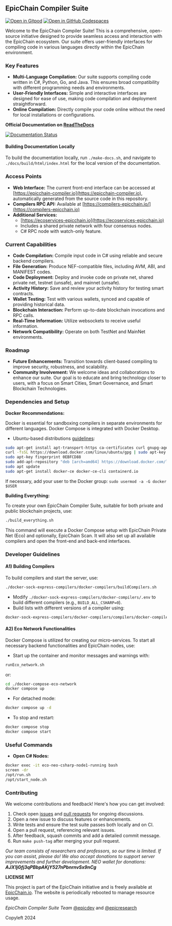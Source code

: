 ## EpicChain Compiler Suite

[![Open in Gitpod](https://gitpod.io/button/open-in-gitpod.svg)](https://gitpod.io/#/https://github.com/epicchain/epicchain-compiler/)
[![Open in GitHub Codespaces](https://github.com/codespaces/badge.svg)](https://codespaces.new/EpicChain/epicchain-compiler)

Welcome to the EpicChain Compiler Suite! This is a comprehensive, open-source initiative designed to provide seamless access and interaction with the EpicChain ecosystem. Our suite offers user-friendly interfaces for compiling code in various languages directly within the EpicChain environment.

### Key Features

- **Multi-Language Compilation:** Our suite supports compiling code written in C#, Python, Go, and Java. This ensures broad compatibility with different programming needs and environments.
- **User-Friendly Interfaces:** Simple and interactive interfaces are designed for ease of use, making code compilation and deployment straightforward.
- **Online Compilation:** Directly compile your code online without the need for local installations or configurations.

**Official Documentation on [ReadTheDocs](https://epicchain-compiler.readthedocs.io)**

[![Documentation Status](https://readthedocs.org/projects/epicchain-compiler/badge/?version=latest)](https://epicchain-compiler.readthedocs.io/en/latest/?badge=latest)

#### Building Documentation Locally

To build the documentation locally, run `./make-docs.sh`, and navigate to `./docs/build/html/index.html` for the local version of the documentation.

### Access Points

- **Web Interface:** The current front-end interface can be accessed at [https://epicchain-compiler.io](https://epicchain-compiler.io), automatically generated from the source code in this repository.
- **Compilers RPC API:** Available at [https://compilers-epicchain.io/](https://compilers-epicchain.io)
- **Additional Services:**
  - [https://ecoservices-epicchain.io](https://ecoservices-epicchain.io)
  - Includes a shared private network with four consensus nodes.
  - C# RPC node with watch-only feature.

### Current Capabilities

- **Code Compilation:** Compile input code in C# using reliable and secure backend compilers.
- **File Generation:** Produce NEF-compatible files, including AVM, ABI, and MANIFEST codes.
- **Code Deployment:** Deploy and invoke code on private net, shared private net, testnet (unsafe), and mainnet (unsafe).
- **Activity History:** Save and review your activity history for testing smart contracts.
- **Wallet Testing:** Test with various wallets, synced and capable of providing historical data.
- **Blockchain Interaction:** Perform up-to-date blockchain invocations and RPC calls.
- **Real-Time Information:** Utilize websockets to receive useful information.
- **Network Compatibility:** Operate on both TestNet and MainNet environments.

### Roadmap

- **Future Enhancements:** Transition towards client-based compiling to improve security, robustness, and scalability.
- **Community Involvement:** We welcome ideas and collaborations to enhance our suite. Our goal is to educate and bring technology closer to users, with a focus on Smart Cities, Smart Governance, and Smart Blockchain Technologies.

### Dependencies and Setup

**Docker Recommendations:**

Docker is essential for sandboxing compilers in separate environments for different languages. Docker Compose is integrated with Docker Desktop.

* Ubuntu-based distributions [guidelines](https://docs.docker.com/install/linux/docker-ce/ubuntu/#set-up-the-repository):

```bash
sudo apt-get install apt-transport-https ca-certificates curl gnupg-agent software-properties-common
curl -fsSL https://download.docker.com/linux/ubuntu/gpg | sudo apt-key add -
sudo apt-key fingerprint 0EBFCD88
sudo add-apt-repository "deb [arch=amd64] https://download.docker.com/linux/ubuntu $(lsb_release -cs) stable"
sudo apt update
sudo apt-get install docker-ce docker-ce-cli containerd.io
```

If necessary, add your user to the Docker group: `sudo usermod -a -G docker $USER`

**Building Everything:**

To create your own EpicChain Compiler Suite, suitable for both private and public blockchain projects, use:

```bash
./build_everything.sh
```

This command will execute a Docker Compose setup with EpicChain Private Net (Eco) and optionally, EpicChain Scan. It will also set up all available compilers and open the front-end and back-end interfaces.

### Developer Guidelines

#### A1) Building Compilers

To build compilers and start the server, use:

```bash
./docker-sock-express-compilers/docker-compilers/buildCompilers.sh
```

* Modify `./docker-sock-express-compilers/docker-compilers/.env` to build different compilers (e.g., `BUILD_ALL_CSHARP=0`).
* Build lists with different versions of a compiler using:

```bash
docker-sock-express-compilers/docker-compilers/compilers/docker-compiler-csharp/docker_build_list_of_compilers.sh
```

#### A2) Eco Network Functionalities

Docker Compose is utilized for creating our micro-services. To start all necessary backend functionalities and EpicChain nodes, use:

* Start up the container and monitor messages and warnings with:

```bash
runEco_network.sh
```

or:

```bash
cd ./docker-compose-eco-network
docker compose up
```

* For detached mode:

```bash
docker compose up -d
```

* To stop and restart:

```bash
docker compose stop
docker compose start
```

### Useful Commands

* **Open C# Nodes:**

```bash
docker exec -it eco-neo-csharp-node1-running bash
screen -dr
/opt/run.sh
/opt/start_node.sh
```

### Contributing

We welcome contributions and feedback! Here's how you can get involved:

1. Check open [issues](https://github.com/EpicChain/epicchain-compiler/issues) and [pull requests](https://github.com/EpicChain/epicchain-compiler/pulls) for ongoing discussions.
2. Open a new issue to discuss features or enhancements.
3. Write tests and ensure the test suite passes both locally and on CI.
4. Open a pull request, referencing relevant issues.
5. After feedback, squash commits and add a detailed commit message.
6. Run `make push-tag` after merging your pull request.

*Our team consists of researchers and professors, so our time is limited. If you can assist, please do! We also accept donations to support server improvements and further development. NEO wallet for donations: __AJX1jGfj3qPBbpAKjY527nPbnrnvSx9nCg__*

**LICENSE MIT**

This project is part of the EpicChain initiative and is freely available at [EpicChain.io](https://epicchain-compiler.io). The website is periodically rebooted to manage resource usage.

*EpicChain Compiler Suite Team* [@epicdev](https://github.com/epicdev) and [@epicresearch](https://github.com/epicresearch)

Copyleft 2024
